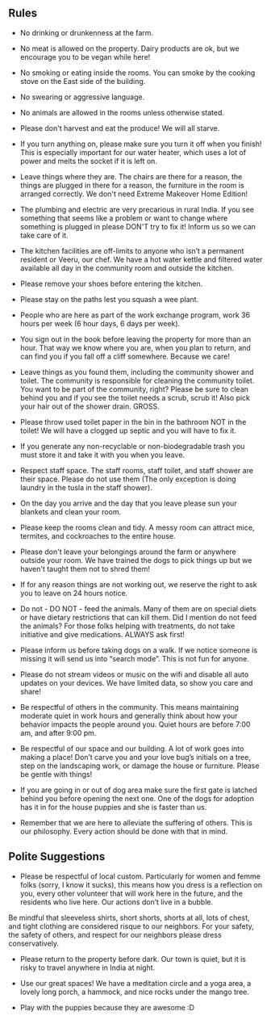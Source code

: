 Rules
----------

* No drinking or drunkenness at the farm.

* No meat is allowed on the property. Dairy products are ok, but we encourage you to be vegan while here!

* No smoking or eating inside the rooms. You can smoke by the cooking stove on the East side of the building.

* No swearing or aggressive language.

* No animals are allowed in the rooms unless otherwise stated.

* Please don't harvest and eat the produce! We will all starve.

* If you turn anything on, please make sure you turn it off when you finish! This is especially important for our water heater, which uses a lot of power and melts the socket if it is left on.

* Leave things where they are. The chairs are there for a reason, the things are plugged in there for a reason, the furniture in the room is arranged correctly. We don't need Extreme Makeover Home Edition!

* The plumbing and electric are very precarious in rural India. If you see something that seems like a problem or want to change where something is plugged in please DON'T try to fix it! Inform us so we can take care of it.

* The kitchen facilities are off-limits to anyone who isn’t a permanent resident or Veeru, our chef. We have a hot water kettle and filtered water available all day in the community room and outside the kitchen.

* Please remove your shoes before entering the kitchen.

* Please stay on the paths lest you squash a wee plant.

* People who are here as part of the work exchange program, work 36 hours per week (6 hour days, 6 days per week).

* You sign out in the book before leaving the property for more than an hour. That way we know where you are, when you plan to return, and can find you if you fall off a cliff somewhere. Because we care!

* Leave things as you found them, including the community shower and toilet. The community is responsible for cleaning the community toilet. You want to be part of the community, right? Please be sure to clean behind you and if you see the toilet needs a scrub, scrub it! Also pick your hair out of the shower drain. GROSS.

* Please throw used toilet paper in the bin in the bathroom NOT in the toilet! We will have a clogged up septic and you will have to fix it.

* If you generate any non-recyclable or non-biodegradable trash you must store it and take it with you when you leave.

* Respect staff space. The staff rooms, staff toilet, and staff shower are their space. Please do not use them (The only exception is doing laundry in the tusla in the staff shower).

* On the day you arrive and the day that you leave please sun your blankets and clean your room.

* Please keep the rooms clean and tidy. A messy room can attract mice, termites, and cockroaches to the entire house.

* Please don't leave your belongings around the farm or anywhere outside your room. We have trained the dogs to pick things up but we haven't taught them not to shred them!

* If for any reason things are not working out, we reserve the right to ask you to leave on 24 hours notice.

* Do not - DO NOT - feed the animals. Many of them are on special diets or have dietary restrictions that can kill them. Did I mention do not feed the animals? For those folks helping with treatments, do not take initiative and give medications. ALWAYS ask first!

* Please inform us before taking dogs on a walk. If we notice someone is missing it will send us into “search mode”. This is not fun for anyone.

* Please do not stream videos or music on the wifi and disable all auto updates on your devices. We have limited data, so show you care and share!

* Be respectful of others in the community. This means maintaining moderate quiet in work hours and generally think about how your behavior impacts the people around you. Quiet hours are before 7:00 am, and after 9:00 pm.

* Be respectful of our space and our building. A lot of work goes into making a place! Don’t carve you and your love bug’s initials on a tree, step on the landscaping work, or damage the house or furniture. Please be gentle with things!

* If you are going in or out of dog area make sure the first gate is latched behind you before opening the next one. One of the dogs for adoption has it in for the house puppies and she is faster than us.

* Remember that we are here to alleviate the suffering of others. This is our philosophy. Every action should be done with that in mind.



Polite Suggestions
----------

* Please be respectful of local custom. Particularly for women and femme folks (sorry, I know it sucks), this means how you dress is a reflection on you, every other volunteer that will work here in the future, and the residents who live here. Our actions don’t live in a bubble.

Be mindful that sleeveless shirts, short shorts, shorts at all, lots of chest, and tight clothing are considered risque to our neighbors. For your safety, the safety of others, and respect for our neighbors please dress conservatively.

* Please return to the property before dark. Our town is quiet, but it is risky to travel anywhere in India at night.

* Use our great spaces! We have a meditation circle and a yoga area, a lovely long porch, a hammock, and nice rocks under the mango tree. 

* Play with the puppies because they are awesome :D
